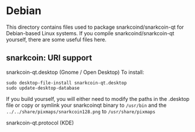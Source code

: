 
Debian
====================
This directory contains files used to package snarkcoind/snarkcoin-qt
for Debian-based Linux systems. If you compile snarkcoind/snarkcoin-qt yourself, there are some useful files here.

## snarkcoin: URI support ##


snarkcoin-qt.desktop  (Gnome / Open Desktop)
To install:

	sudo desktop-file-install snarkcoin-qt.desktop
	sudo update-desktop-database

If you build yourself, you will either need to modify the paths in
the .desktop file or copy or symlink your snarkcoinqt binary to `/usr/bin`
and the `../../share/pixmaps/snarkcoin128.png` to `/usr/share/pixmaps`

snarkcoin-qt.protocol (KDE)

